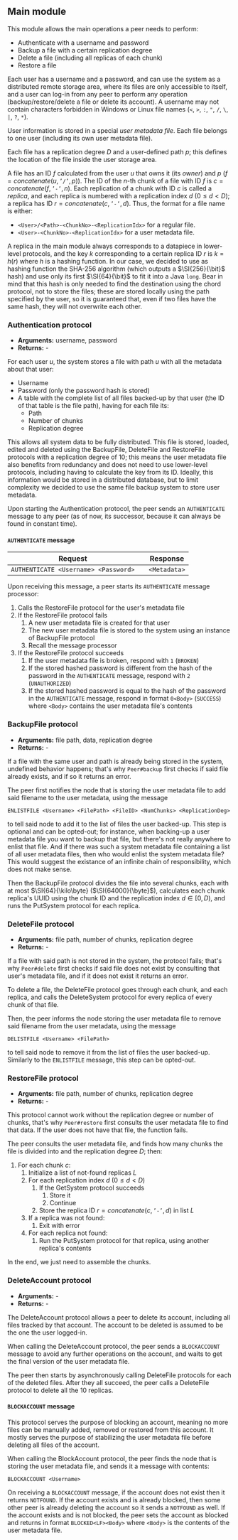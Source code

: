 ## Main module

This module allows the main operations a peer needs to perform:

- Authenticate with a username and password
- Backup a file with a certain replication degree
- Delete a file (including all replicas of each chunk)
- Restore a file

Each user has a username and a password, and can use the system as a distributed remote storage area, where its files are only accessible to itself, and a user can log-in from any peer to perform any operation (backup/restore/delete a file or delete its account). A username may not contain characters forbidden in Windows or Linux file names (`<`, `>`, `:`, `"`, `/`, `\`, `|`, `?`, `*`).

User information is stored in a special *user metadata file*. Each file belongs to one user (including its own user metadata file).

Each file has a replication degree $D$ and a user-defined path $p$; this defines the location of the file inside the user storage area.

A file has an ID $f$ calculated from the user $u$ that owns it (its *owner*) and $p$ ($f = concatenate(u, \texttt{'/'}, p))$. The ID of the $n$-th chunk of a file with ID $f$ is $c = concatenate(f, \texttt{'-'}, n)$. Each replication of a chunk with ID $c$ is called a *replica*, and each replica is numbered with a replication index $d$ ($0 ≤ d < D$); a replica has ID $r = concatenate(c, \texttt{'-'}, d)$. Thus, the format for a file name is either:

- `<User>/<Path>-<ChunkNo>-<ReplicationIdx>` for a regular file.
- `<User>-<ChunkNo>-<ReplicationIdx>` for a user metadata file.

A replica in the main module always corresponds to a datapiece in lower-level protocols, and the key $k$ corresponding to a certain replica ID $r$ is $k = h(r)$ where $h$ is a hashing function. In our case, we decided to use as hashing function the SHA-256 algorithm (which outputs a $\SI{256}{\bit}$ hash) and use only its first $\SI{64}{\bit}$ to fit it into a Java `long`. Bear in mind that this hash is only needed to find the destination using the chord protocol, not to store the files; these are stored locally using the path specified by the user, so it is guaranteed that, even if two files have the same hash, they will not overwrite each other.

### Authentication protocol

- **Arguments:** username, password
- **Returns:** -

For each user $u$, the system stores a file with path $u$ with all the metadata about that user:

- Username
- Password (only the password hash is stored)
- A table with the complete list of all files backed-up by that user (the ID of that table is the file path), having for each file its:
  - Path
  - Number of chunks
  - Replication degree

This allows all system data to be fully distributed. This file is stored, loaded, edited and deleted using the BackupFile, DeleteFile and RestoreFile protocols with a replication degree of 10; this means the user metadata file also benefits from redundancy and does not need to use lower-level protocols, including having to calculate the key from its ID. Ideally, this information would be stored in a distributed database, but to limit complexity we decided to use the same file backup system to store user metadata.

Upon starting the Authentication protocol, the peer sends an `AUTHENTICATE` message to any peer (as of now, its successor, because it can always be found in constant time).

#### `AUTHENTICATE` message

| **Request**                          | | **Response** |
|--------------------------------------|-|--------------|
| `AUTHENTICATE <Username> <Password>` | | `<Metadata>` |

Upon receiving this message, a peer starts its `AUTHENTICATE` message processor:

1. Calls the RestoreFile protocol for the user's metadata file
2. If the RestoreFile protocol fails
   1. A new user metadata file is created for that user
   2. The new user metadata file is stored to the system using an instance of BackupFile protocol
   3. Recall the message processor
3. If the RestoreFile protocol succeeds
   1. If the user metadata file is broken, respond with `1` (`BROKEN`)
   2. If the stored hashed password is different from the hash of the password in the `AUTHENTICATE` message, respond with `2` (`UNAUTHORIZED`)
   3. If the stored hashed password is equal to the hash of the password in the `AUTHENTICATE` message, respond in format `0<Body>` (`SUCCESS`) where `<Body>` contains the user metadata file's contents

### BackupFile protocol

- **Arguments:** file path, data, replication degree
- **Returns:** -

If a file with the same user and path is already being stored in the system, undefined behavior happens; that's why `Peer#backup` first checks if said file already exists, and if so it returns an error.

The peer first notifies the node that is storing the user metadata file to add said filename to the user metadata, using the message

```
ENLISTFILE <Username> <FilePath> <FileID> <NumChunks> <ReplicationDeg>
```

to tell said node to add it to the list of files the user backed-up. This step is optional and can be opted-out; for instance, when backing-up a user metadata file you want to backup that file, but there's not really anywhere to enlist that file. And if there was such a system metadata file containing a list of all user metadata files, then who would enlist the system metadata file? This would suggest the existance of an infinite chain of responsibility, which does not make sense.

Then the BackupFile protocol divides the file into several chunks, each with at most $\SI{64}{\kilo\byte} ($\SI{64000}{\byte}$), calculates each chunk replica's UUID using the chunk ID and the replication index $d \in [0, D)$, and runs the PutSystem protocol for each replica.

### DeleteFile protocol

- **Arguments:** file path, number of chunks, replication degree
- **Returns:** -

If a file with said path is not stored in the system, the protocol fails; that's why `Peer#delete` first checks if said file does not exist by consulting that user's metadata file, and if it does not exist it returns an error.

To delete a file, the DeleteFile protocol goes through each chunk, and each replica, and calls the DeleteSystem protocol for every replica of every chunk of that file.

Then, the peer informs the node storing the user metadata file to remove said filename from the user metadata, using the message

```
DELISTFILE <Username> <FilePath>
```

to tell said node to remove it from the list of files the user backed-up. Similarly to the `ENLISTFILE` message, this step can be opted-out.

### RestoreFile protocol

- **Arguments:** file path, number of chunks, replication degree
- **Returns:** -

This protocol cannot work without the replication degree or number of chunks, that's why `Peer#restore` first consults the user metadata file to find that data. If the user does not have that file, the function fails.

The peer consults the user metadata file, and finds how many chunks the file is divided into and the replication degree $D$; then:

1. For each chunk $c$:
   1. Initialize a list of not-found replicas $L$
   2. For each replication index $d$ ($0 ≤ d < D$)
      1. If the GetSystem protocol succeeds
         1. Store it
         2. Continue
      2. Store the replica ID $r = concatenate(c,\texttt{'-'},d)$ in list $L$
   3. If a replica was not found:
      1. Exit with error
   4. For each replica not found:
      1. Run the PutSystem protocol for that replica, using another replica's contents

In the end, we just need to assemble the chunks.

### DeleteAccount protocol

- **Arguments:** -
- **Returns:** -

The DeleteAccount protocol allows a peer to delete its account, including all files tracked by that account. The account to be deleted is assumed to be the one the user logged-in.

When calling the DeleteAccount protocol, the peer sends a `BLOCKACCOUNT` message to avoid any further operations on the account, and waits to get the final version of the user metadata file.

The peer then starts by asynchronously calling DeleteFile protocols for each of the deleted files. After they all succeed, the peer calls a DeleteFile protocol to delete all the 10 replicas.

#### `BLOCKACCOUNT` message

This protocol serves the purpose of blocking an account, meaning no more files can be manually added, removed or restored from this account. It mostly serves the purpose of stabilizing the user metadata file before deleting all files of the account.

When calling the BlockAccount protocol, the peer finds the node that is storing the user metadata file, and sends it a message with contents:

```
BLOCKACCOUNT <Username>
```

On receiving a `BLOCKACCOUNT` message, if the account does not exist then it returns `NOTFOUND`. If the account exists and is already blocked, then some other peer is already deleting the account so it sends a `NOTFOUND` as well. If the account exists and is not blocked, the peer sets the account as blocked and returns in format `BLOCKED<LF><Body>` where `<Body>` is the contents of the user metadata file.
